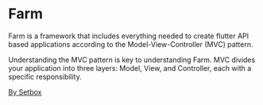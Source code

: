# Farm

Farm is a framework that includes everything needed to create flutter API based applications according to the Model-View-Controller (MVC) pattern.

Understanding the MVC pattern is key to understanding Farm. MVC divides your application into three layers: Model, View, and Controller, each with a specific responsibility.



[By Setbox](https://setbox.com.br)
